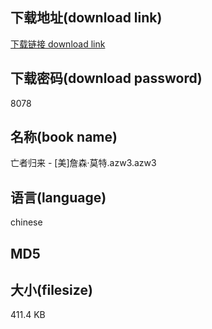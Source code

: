 ## 下载地址(download link)
[下载链接 download link](https://voluble-croquembouche-d321dc.netlify.app/?s=%E4%BA%A1%E8%80%85%E5%BD%92%E6%9D%A5+-+%5B%E7%BE%8E%5D%E8%A9%B9%E6%A3%AE%C2%B7%E8%8E%AB%E7%89%B9.azw3)

## 下载密码(download password)
8078

## 名称(book name)
亡者归来 - [美]詹森·莫特.azw3.azw3

## 语言(language)
chinese

## MD5


## 大小(filesize)
411.4 KB
